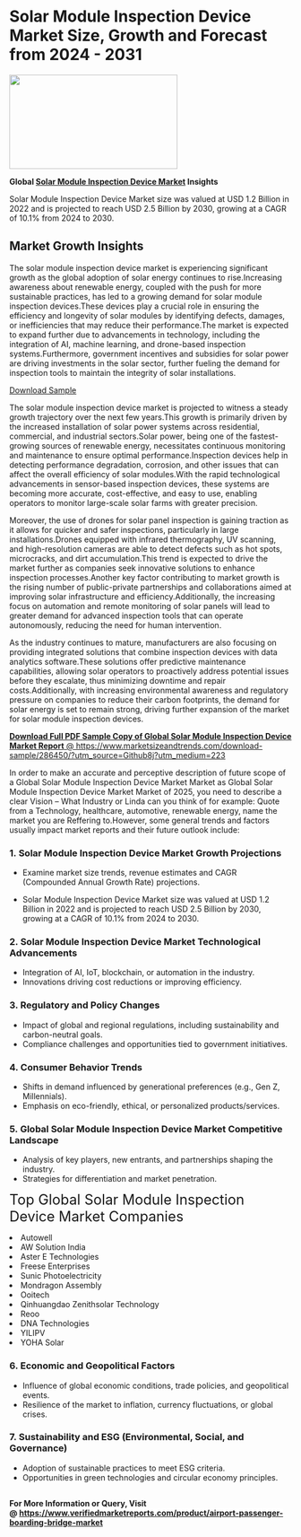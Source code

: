 <H1>Solar Module Inspection Device Market Size, Growth and Forecast from 2024 - 2031</H1><img class="aligncenter size-medium wp-image-584254" src="https://thirdeyenews.in/wp-content/uploads/2024/09/Global-Market-Research-300x168.jpeg" alt="" width="300" height="168" /><p><strong>Global&nbsp;<a href="https://www.marketsizeandtrends.com/download-sample/286450/?utm_source=Github8j?utm_medium=223">Solar Module Inspection Device Market</a> Insights</strong></p><p>Solar Module Inspection Device Market size was valued at USD 1.2 Billion in 2022 and is projected to reach USD 2.5 Billion by 2030, growing at a CAGR of 10.1% from 2024 to 2030.</p><p><h2>Market Growth Insights</h2> <p>The solar module inspection device market is experiencing significant growth as the global adoption of solar energy continues to rise.Increasing awareness about renewable energy, coupled with the push for more sustainable practices, has led to a growing demand for solar module inspection devices.These devices play a crucial role in ensuring the efficiency and longevity of solar modules by identifying defects, damages, or inefficiencies that may reduce their performance.The market is expected to expand further due to advancements in technology, including the integration of AI, machine learning, and drone-based inspection systems.Furthermore, government incentives and subsidies for solar power are driving investments in the solar sector, further fueling the demand for inspection tools to maintain the integrity of solar installations.</p> <p><a href="#">Download Sample</a></p> <p>The solar module inspection device market is projected to witness a steady growth trajectory over the next few years.This growth is primarily driven by the increased installation of solar power systems across residential, commercial, and industrial sectors.Solar power, being one of the fastest-growing sources of renewable energy, necessitates continuous monitoring and maintenance to ensure optimal performance.Inspection devices help in detecting performance degradation, corrosion, and other issues that can affect the overall efficiency of solar modules.With the rapid technological advancements in sensor-based inspection devices, these systems are becoming more accurate, cost-effective, and easy to use, enabling operators to monitor large-scale solar farms with greater precision.</p> <p>Moreover, the use of drones for solar panel inspection is gaining traction as it allows for quicker and safer inspections, particularly in large installations.Drones equipped with infrared thermography, UV scanning, and high-resolution cameras are able to detect defects such as hot spots, microcracks, and dirt accumulation.This trend is expected to drive the market further as companies seek innovative solutions to enhance inspection processes.Another key factor contributing to market growth is the rising number of public-private partnerships and collaborations aimed at improving solar infrastructure and efficiency.Additionally, the increasing focus on automation and remote monitoring of solar panels will lead to greater demand for advanced inspection tools that can operate autonomously, reducing the need for human intervention.</p> <p>As the industry continues to mature, manufacturers are also focusing on providing integrated solutions that combine inspection devices with data analytics software.These solutions offer predictive maintenance capabilities, allowing solar operators to proactively address potential issues before they escalate, thus minimizing downtime and repair costs.Additionally, with increasing environmental awareness and regulatory pressure on companies to reduce their carbon footprints, the demand for solar energy is set to remain strong, driving further expansion of the market for solar module inspection devices.</p> <p><a href="#"></p><p><span class=""><strong>Download Full PDF Sample Copy of Global Solar Module Inspection Device Market Report</strong> @ <a href="https://www.marketsizeandtrends.com/download-sample/286450/?utm_source=Github8j?utm_medium=223" target="_blank">https://www.marketsizeandtrends.com/download-sample/286450/?utm_source=Github8j?utm_medium=223</a></span></p><p>In order to make an accurate and perceptive description of future scope of a Global&nbsp;Solar Module Inspection Device Market Market as Global&nbsp;Solar Module Inspection Device Market Market of 2025, you need to describe a clear Vision &ndash; What Industry or Linda can you think of for example: Quote from a Technology, healthcare, automotive, renewable energy, name the market you are Reffering to.However, some general trends and factors usually impact market reports and their future outlook include:</p><h3>1.&nbsp;<strong>Solar Module Inspection Device Market Growth Projections</strong></h3><ul><li>Examine market size trends, revenue estimates and CAGR (Compounded Annual Growth Rate) projections.</li><li><p>Solar Module Inspection Device Market size was valued at USD 1.2 Billion in 2022 and is projected to reach USD 2.5 Billion by 2030, growing at a CAGR of 10.1% from 2024 to 2030.</p></li></ul><h3>2.&nbsp;<strong>Solar Module Inspection Device Market Technological Advancements</strong></h3><ul><li>Integration of AI, IoT, blockchain, or automation in the industry.</li><li>Innovations driving cost reductions or improving efficiency.</li></ul><h3>3.&nbsp;<strong>Regulatory and Policy Changes</strong></h3><ul><li>Impact of global and regional regulations, including sustainability and carbon-neutral goals.</li><li>Compliance challenges and opportunities tied to government initiatives.</li></ul><h3>4.&nbsp;<strong>Consumer Behavior Trends</strong></h3><ul><li>Shifts in demand influenced by generational preferences (e.g., Gen Z, Millennials).</li><li>Emphasis on eco-friendly, ethical, or personalized products/services.</li></ul><h3>5.&nbsp;<strong>Global Solar Module Inspection Device Market Competitive Landscape</strong></h3><ul><li>Analysis of key players, new entrants, and partnerships shaping the industry.</li><li>Strategies for differentiation and market penetration.</li></ul><p data-pm-slice="1 1 []"><span style="color: inherit; font-family: inherit; font-size: 25px;">Top Global Solar Module Inspection Device Market Companies</span></p><div class="" data-test-id=""><p><li>Autowell</li><li> AW Solution India</li><li> Aster E Technologies</li><li> Freese Enterprises</li><li> Sunic Photoelectricity</li><li> Mondragon Assembly</li><li> Ooitech</li><li> Qinhuangdao Zenithsolar Technology</li><li> Reoo</li><li> DNA Technologies</li><li> YILIPV</li><li> YOHA Solar</li></p></div><h3>6.&nbsp;<strong>Economic and Geopolitical Factors</strong></h3><ul><li>Influence of global economic conditions, trade policies, and geopolitical events.</li><li>Resilience of the market to inflation, currency fluctuations, or global crises.</li></ul><h3>7.&nbsp;<strong>Sustainability and ESG (Environmental, Social, and Governance)</strong></h3><ul><li>Adoption of sustainable practices to meet ESG criteria.</li><li>Opportunities in green technologies and circular economy principles.</li></ul><h2><strong style="font-size: 14px;">For More Information or Query, Visit @&nbsp;</strong><a style="background-color: #ffffff; font-size: 14px;" href="https://www.marketsizeandtrends.com/report/solar-module-inspection-device-market/" target="_blank">https://www.verifiedmarketreports.com/product/airport-passenger-boarding-bridge-market</a></h2>